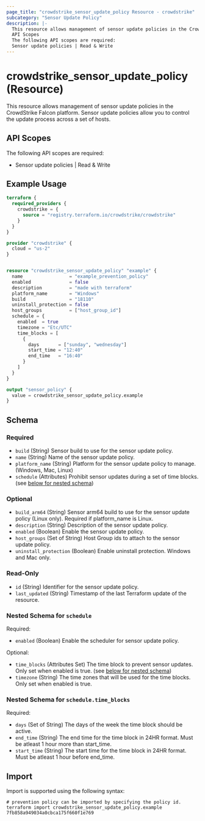```yaml
---
page_title: "crowdstrike_sensor_update_policy Resource - crowdstrike"
subcategory: "Sensor Update Policy"
description: |-
  This resource allows management of sensor update policies in the CrowdStrike Falcon platform. Sensor update policies allow you to control the update process across a set of hosts.
  API Scopes
  The following API scopes are required:
  Sensor update policies | Read & Write
---
```


# crowdstrike_sensor_update_policy (Resource)

This resource allows management of sensor update policies in the CrowdStrike Falcon platform. Sensor update policies allow you to control the update process across a set of hosts.

## API Scopes

The following API scopes are required:

- Sensor update policies | Read & Write


## Example Usage

```terraform
terraform {
  required_providers {
    crowdstrike = {
      source = "registry.terraform.io/crowdstrike/crowdstrike"
    }
  }
}

provider "crowdstrike" {
  cloud = "us-2"
}


resource "crowdstrike_sensor_update_policy" "example" {
  name                 = "example_prevention_policy"
  enabled              = false
  description          = "made with terraform"
  platform_name        = "Windows"
  build                = "18110"
  uninstall_protection = false
  host_groups          = ["host_group_id"]
  schedule = {
    enabled  = true
    timezone = "Etc/UTC"
    time_blocks = [
      {
        days       = ["sunday", "wednesday"]
        start_time = "12:40"
        end_time   = "16:40"
      }
    ]
  }
}

output "sensor_policy" {
  value = crowdstrike_sensor_update_policy.example
}
```

<!-- schema generated by tfplugindocs -->
## Schema

### Required

- `build` (String) Sensor build to use for the sensor update policy.
- `name` (String) Name of the sensor update policy.
- `platform_name` (String) Platform for the sensor update policy to manage. (Windows, Mac, Linux)
- `schedule` (Attributes) Prohibit sensor updates during a set of time blocks. (see [below for nested schema](#nestedatt--schedule))

### Optional

- `build_arm64` (String) Sensor arm64 build to use for the sensor update policy (Linux only). Required if platform_name is Linux.
- `description` (String) Description of the sensor update policy.
- `enabled` (Boolean) Enable the sensor update policy.
- `host_groups` (Set of String) Host Group ids to attach to the sensor update policy.
- `uninstall_protection` (Boolean) Enable uninstall protection. Windows and Mac only.

### Read-Only

- `id` (String) Identifier for the sensor update policy.
- `last_updated` (String) Timestamp of the last Terraform update of the resource.

<a id="nestedatt--schedule"></a>
### Nested Schema for `schedule`

Required:

- `enabled` (Boolean) Enable the scheduler for sensor update policy.

Optional:

- `time_blocks` (Attributes Set) The time block to prevent sensor updates. Only set when enabled is true. (see [below for nested schema](#nestedatt--schedule--time_blocks))
- `timezone` (String) The time zones that will be used for the time blocks. Only set when enabled is true.

<a id="nestedatt--schedule--time_blocks"></a>
### Nested Schema for `schedule.time_blocks`

Required:

- `days` (Set of String) The days of the week the time block should be active.
- `end_time` (String) The end time for the time block in 24HR format. Must be atleast 1 hour more than start_time.
- `start_time` (String) The start time for the time block in 24HR format. Must be atleast 1 hour before end_time.

## Import

Import is supported using the following syntax:

```shell
# prevention policy can be imported by specifying the policy id.
terraform import crowdstrike_sensor_update_policy.example 7fb858a949034a0cbca175f660f1e769
```
